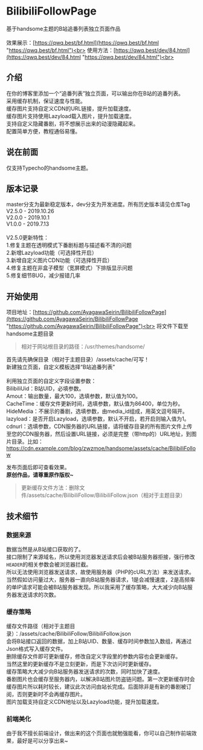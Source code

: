 # BilibiliFollowPage
基于handsome主题的B站追番列表独立页面作品<br>
<br>
效果展示：[https://qwq.best/bf.html](https://qwq.best/bf.html "https://qwq.best/bf.html")<br>
使用方法：[https://qwq.best/dev/84.html](https://qwq.best/dev/84.html "https://qwq.best/dev/84.html")<br>

## 介绍
在你的博客里添加一个“追番列表”独立页面，可以输出你在B站的追番列表。<br>
采用缓存机制，保证速度与性能。<br>
缓存图片支持自定义CDN的URL链接，提升加载速度。<br>
缓存图片支持使用Lazyload载入图片，提升加载速度。<br>
支持自定义隐藏番剧，将不想展示出来的动漫隐藏起来。<br>
配置简单方便，教程通俗易懂。<br>

## 说在前面
仅支持Typecho的handsome主题。<br>

## 版本记录
master分支为最新稳定版本，dev分支为开发进度。所有历史版本请见仓库Tag<br>
V2.5.0 - 2019.10.26<br>
V2.0.0 - 2019.10.1<br>
V1.0.0 - 2019.7.13<br>
<br>
V2.5.0更新特性：<br>
1.修复主题在透明模式下番剧标题与描述看不清的问题<br>
2.新增Lazyload功能（可选择性开启）<br>
3.新增自定义图片CDN功能（可选择性开启）<br>
4.修复主题在非盒子模型（宽屏模式）下排版显示问题<br>
5.修复细节BUG，减少报错几率<br>

## 开始使用
项目地址：[https://github.com/AyagawaSeirin/BilibiliFollowPage](https://github.com/AyagawaSeirin/BilibiliFollowPage "https://github.com/AyagawaSeirin/BilibiliFollowPage")<br>
将文件下载至handsome主题目录<br>
> 相对于网站根目录的路径：/usr/themes/handsome/


首先请先确保目录（相对于主题目录）/assets/cache/可写！<br>
新建独立页面，自定义模板选择“B站追番列表”<br>
<br>
利用独立页面的自定义字段设置参数：<br>
BilibiliUid：B站UID，必填参数。<br>
Amout：输出数量，最大100，选填参数，默认值为100。<br>
CacheTime：缓存文件更新时间，选填参数，默认值为86400，单位为秒。<br>
HideMedia：不展示的番剧，选填参数，由media_id组成，用英文逗号隔开。<br>
lazyload：是否开启Lazyload，选填参数，默认不开启，若开启则输入值为1。<br>
cdnurl：选填参数，CDN服务器的URL链接，请将缓存目录的所有图片文件上传至您的CDN服务器，然后设置URL链接，必须是完整（带http的）URL地址，到图片目录。比如：https://cdn.example.com/blog/zwzmoe/handsome/assets/cache/BilibiliFollow<br>

发布页面后即可查看效果。<br>
**原创作品，请尊重原作版权~**<br>
>更新缓存文件方法：删除文件/assets/cache/BilibiliFollow/BilibiliFollow.json（相对于主题目录）

## 技术细节
### 数据来源
数据当然是从B站接口获取的了。<br>
接口限制了来源域名，所以使用浏览器发送请求后会被B站服务器拒接，强行修改`HEADER`的相关参数会被浏览器拦截。<br>
所以无法使用浏览器发送请求，故使用服务器（PHP的cURL方法）来发送请求。<br>
当然假如访问量过大，服务器一直向B站服务器请求，1是会减慢速度，2是高频率的单IP请求可能会被B站服务器发现。所以我采用了缓存策略，大大减少向B站服务器发送请求的次数。<br>
### 缓存策略
缓存文件路径（相对于主题目录）：/assets/cache/BilibiliFollow/BilibiliFollow.json<br>
会将B站接口返回的数据，加上B站UID、数量、缓存时间参数加入数组，再通过Json格式写入缓存文件。<br>
删除缓存文件即可更新缓存，修改自定义字段里的参数内容也会更新缓存。<br>
当然这里的更新缓存不是立刻更新，而是下次访问时更新缓存。<br>
缓存策略大大减少向B站服务器发送请求的次数，同时加快了速度。<br>
番剧图片也会缓存至服务器内，以解决B站图片防盗链问题。第一次更新缓存时会缓存图片所以耗时较长，建议此次访问由站长完成。后面除非是有新的番剧被订阅，否则更新时不会再缓存图片。<br>
图片加载支持自定义CDN地址以及Lazyload功能，提升加载速度。<br>
### 前端美化
由于我不擅长前端设计，做出来的这个页面也就勉强能看，你可以自己制作前端效果，最好是可以分享出来~<br>